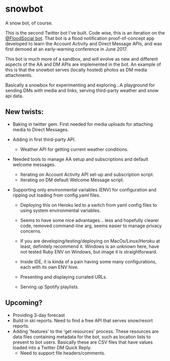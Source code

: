 # snowbot
A snow bot, of course.

This is the second Twitter bot I've built. Code wise, this is an iteration on the [@FloodSocial bot](https://github.com/jimmoffitt/FloodSocial). That bot is a flood notification proof-of-concept app developed to learn the Account Activity and Direct Message APIs, and was first demoed at an early-warning conference in June 2017.

This bot is much more of a sandbox, and will evolve as new and different aspects of the AA and DM APIs are implemented in the bot. An example of this is that the snowbot serves (locally hosted) photos as DM media attachments. 

Basically a snowbox for experimenting and exploring...A playground for sending DMs with media and links, serving third-party weather and snow api data. 

## New twists:

* Baking in twitter gem. First needed for media uploads for attaching media to Direct Messages.

* Adding in first third-party API.
  * Weather API for getting current weather conditions.

* Needed tools to manage AA setup and subscriptions and default welcome messages.
  * Iterating on Account Activity API set-up and subscription script.
  * Iterating on DM default Welcome Message script.

* Supporting only environmental variables (ENV) for configuration and ripping out loading from config.yaml files. 
  * Deploying this on Heroku led to a switch from yaml config files to using system environmental variables.
  * Seems to have some nice advantages... less and hopefully clearer code, removed command-line arg, seems easier to manage privacy concerns. 
  * If you are developing/testing/deploying on MacOs/Linux/Heroku at least, definitely recommend it. Windows is an unknown here, have not tested Ruby ENV on Windows, but image it is straightforward.
  * Inside IDE, it is kinda of a pain having some many configurations, each with its own ENV hive.
  
  * Presenting and displaying currated URLs. 
  
  * Serving up Spotify playlists.
  
## Upcoming? 

* Providing 3-day forecast
* Build in ski reports. Need to find a free API that serves snow/resort reports. 
* Adding 'features' to the 'get resources' process. These resources are data files containing metadata for the bot, such as location lists to present to bot users. Basically these are CSV files that have values loaded into a Twitter DM Quick Reply.
  * Need to support file headers/comments.



